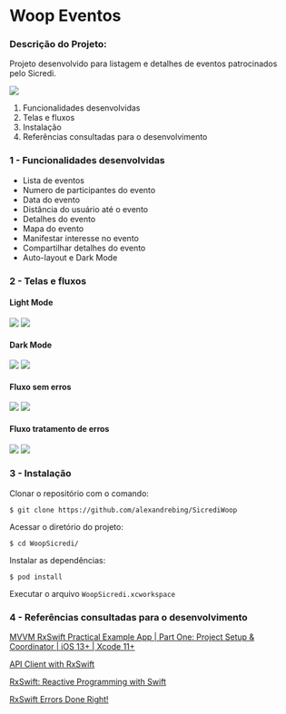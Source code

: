 # Woop Eventos

### Descrição do Projeto:

Projeto desenvolvido para listagem e detalhes de eventos patrocinados pelo Sicredi.

![](https://img.shields.io/badge/ios-14.1-gray)

1. Funcionalidades desenvolvidas
2. Telas e fluxos
3. Instalação
4. Referências consultadas para o desenvolvimento

### 1 - Funcionalidades desenvolvidas

- Lista de eventos
- Numero de participantes do evento
- Data do evento
- Distância do usuário até o evento
- Detalhes do evento
- Mapa do evento
- Manifestar interesse no evento
- Compartilhar detalhes do evento
- Auto-layout e Dark Mode


### 2 - Telas e fluxos
#### Light Mode
![](readmeAssets/img1.png)
![](readmeAssets/img2.png)
#### Dark Mode
![](readmeAssets/img3.png)
![](readmeAssets/img4.png)
#### Fluxo sem erros
![](readmeAssets/ListAndDetail.gif)
![](readmeAssets/PostSuccess.gif)
#### Fluxo tratamento de erros
![](readmeAssets/PostError.gif)
![](readmeAssets/ConnectionError.gif)




### 3 - Instalação
Clonar o repositório com o comando:

```
$ git clone https://github.com/alexandrebing/SicrediWoop
```

Acessar o diretório do projeto:

```
$ cd WoopSicredi/
```


Instalar as dependências:

```
$ pod install
```

Executar o arquivo `WoopSicredi.xcworkspace`


### 4 - Referências consultadas para o desenvolvimento

[MVVM RxSwift Practical Example App | Part One: Project Setup & Coordinator | iOS 13+ | Xcode 11+](https://www.youtube.com/watch?v=Dentp0JUbyI)

[API Client with RxSwift](https://medium.com/eonfluxor/api-client-with-rxswift-fe241196d124)

[RxSwift: Reactive Programming with Swift](https://www.raywenderlich.com/books/rxswift-reactive-programming-with-swift/v4.0)

[RxSwift Errors Done Right!](https://medium.com/@hello_84886/rxswift-errors-done-right-5284f4d7c063)